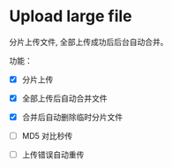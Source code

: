 # Upload large file

分片上传文件, 全部上传成功后后台自动合并。

功能：
- [x] 分片上传
- [x] 全部上传后自动合并文件
- [x] 合并后自动删除临时分片文件
- [ ] MD5 对比秒传
- [ ] 上传错误自动重传

